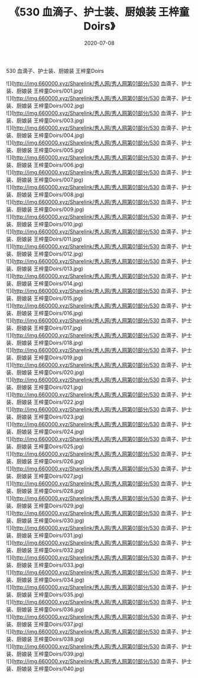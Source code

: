 ﻿---
layout: post
title:  《530 血滴子、护士装、厨娘装 王梓童Doirs》
date:   2020-07-08
img: http://img.660000.xyz/Sharelink/秀人网/秀人网第01部分/530 血滴子、护士装、厨娘装 王梓童Doirs/000.jpg
categories: [美女, 清纯, 唯美]
---

530 血滴子、护士装、厨娘装 王梓童Doirs

  ![](http://img.660000.xyz/Sharelink/秀人网/秀人网第01部分/530 血滴子、护士装、厨娘装 王梓童Doirs/001.jpg) <br> ![](http://img.660000.xyz/Sharelink/秀人网/秀人网第01部分/530 血滴子、护士装、厨娘装 王梓童Doirs/002.jpg) <br> ![](http://img.660000.xyz/Sharelink/秀人网/秀人网第01部分/530 血滴子、护士装、厨娘装 王梓童Doirs/003.jpg) <br> ![](http://img.660000.xyz/Sharelink/秀人网/秀人网第01部分/530 血滴子、护士装、厨娘装 王梓童Doirs/004.jpg) <br> ![](http://img.660000.xyz/Sharelink/秀人网/秀人网第01部分/530 血滴子、护士装、厨娘装 王梓童Doirs/005.jpg) <br> ![](http://img.660000.xyz/Sharelink/秀人网/秀人网第01部分/530 血滴子、护士装、厨娘装 王梓童Doirs/006.jpg) <br> ![](http://img.660000.xyz/Sharelink/秀人网/秀人网第01部分/530 血滴子、护士装、厨娘装 王梓童Doirs/007.jpg) <br> ![](http://img.660000.xyz/Sharelink/秀人网/秀人网第01部分/530 血滴子、护士装、厨娘装 王梓童Doirs/008.jpg) <br> ![](http://img.660000.xyz/Sharelink/秀人网/秀人网第01部分/530 血滴子、护士装、厨娘装 王梓童Doirs/009.jpg) <br> ![](http://img.660000.xyz/Sharelink/秀人网/秀人网第01部分/530 血滴子、护士装、厨娘装 王梓童Doirs/010.jpg) <br> ![](http://img.660000.xyz/Sharelink/秀人网/秀人网第01部分/530 血滴子、护士装、厨娘装 王梓童Doirs/011.jpg) <br> ![](http://img.660000.xyz/Sharelink/秀人网/秀人网第01部分/530 血滴子、护士装、厨娘装 王梓童Doirs/012.jpg) <br> ![](http://img.660000.xyz/Sharelink/秀人网/秀人网第01部分/530 血滴子、护士装、厨娘装 王梓童Doirs/013.jpg) <br> ![](http://img.660000.xyz/Sharelink/秀人网/秀人网第01部分/530 血滴子、护士装、厨娘装 王梓童Doirs/014.jpg) <br> ![](http://img.660000.xyz/Sharelink/秀人网/秀人网第01部分/530 血滴子、护士装、厨娘装 王梓童Doirs/015.jpg) <br> ![](http://img.660000.xyz/Sharelink/秀人网/秀人网第01部分/530 血滴子、护士装、厨娘装 王梓童Doirs/016.jpg) <br> ![](http://img.660000.xyz/Sharelink/秀人网/秀人网第01部分/530 血滴子、护士装、厨娘装 王梓童Doirs/017.jpg) <br> ![](http://img.660000.xyz/Sharelink/秀人网/秀人网第01部分/530 血滴子、护士装、厨娘装 王梓童Doirs/018.jpg) <br> ![](http://img.660000.xyz/Sharelink/秀人网/秀人网第01部分/530 血滴子、护士装、厨娘装 王梓童Doirs/019.jpg) <br> ![](http://img.660000.xyz/Sharelink/秀人网/秀人网第01部分/530 血滴子、护士装、厨娘装 王梓童Doirs/020.jpg) <br> ![](http://img.660000.xyz/Sharelink/秀人网/秀人网第01部分/530 血滴子、护士装、厨娘装 王梓童Doirs/021.jpg) <br> ![](http://img.660000.xyz/Sharelink/秀人网/秀人网第01部分/530 血滴子、护士装、厨娘装 王梓童Doirs/022.jpg) <br> ![](http://img.660000.xyz/Sharelink/秀人网/秀人网第01部分/530 血滴子、护士装、厨娘装 王梓童Doirs/023.jpg) <br> ![](http://img.660000.xyz/Sharelink/秀人网/秀人网第01部分/530 血滴子、护士装、厨娘装 王梓童Doirs/024.jpg) <br> ![](http://img.660000.xyz/Sharelink/秀人网/秀人网第01部分/530 血滴子、护士装、厨娘装 王梓童Doirs/025.jpg) <br> ![](http://img.660000.xyz/Sharelink/秀人网/秀人网第01部分/530 血滴子、护士装、厨娘装 王梓童Doirs/026.jpg) <br> ![](http://img.660000.xyz/Sharelink/秀人网/秀人网第01部分/530 血滴子、护士装、厨娘装 王梓童Doirs/027.jpg) <br> ![](http://img.660000.xyz/Sharelink/秀人网/秀人网第01部分/530 血滴子、护士装、厨娘装 王梓童Doirs/028.jpg) <br> ![](http://img.660000.xyz/Sharelink/秀人网/秀人网第01部分/530 血滴子、护士装、厨娘装 王梓童Doirs/029.jpg) <br> ![](http://img.660000.xyz/Sharelink/秀人网/秀人网第01部分/530 血滴子、护士装、厨娘装 王梓童Doirs/030.jpg) <br> ![](http://img.660000.xyz/Sharelink/秀人网/秀人网第01部分/530 血滴子、护士装、厨娘装 王梓童Doirs/031.jpg) <br> ![](http://img.660000.xyz/Sharelink/秀人网/秀人网第01部分/530 血滴子、护士装、厨娘装 王梓童Doirs/032.jpg) <br> ![](http://img.660000.xyz/Sharelink/秀人网/秀人网第01部分/530 血滴子、护士装、厨娘装 王梓童Doirs/033.jpg) <br> ![](http://img.660000.xyz/Sharelink/秀人网/秀人网第01部分/530 血滴子、护士装、厨娘装 王梓童Doirs/034.jpg) <br> ![](http://img.660000.xyz/Sharelink/秀人网/秀人网第01部分/530 血滴子、护士装、厨娘装 王梓童Doirs/035.jpg) <br> ![](http://img.660000.xyz/Sharelink/秀人网/秀人网第01部分/530 血滴子、护士装、厨娘装 王梓童Doirs/036.jpg) <br> ![](http://img.660000.xyz/Sharelink/秀人网/秀人网第01部分/530 血滴子、护士装、厨娘装 王梓童Doirs/037.jpg) <br> ![](http://img.660000.xyz/Sharelink/秀人网/秀人网第01部分/530 血滴子、护士装、厨娘装 王梓童Doirs/038.jpg) <br> ![](http://img.660000.xyz/Sharelink/秀人网/秀人网第01部分/530 血滴子、护士装、厨娘装 王梓童Doirs/039.jpg) <br> ![](http://img.660000.xyz/Sharelink/秀人网/秀人网第01部分/530 血滴子、护士装、厨娘装 王梓童Doirs/040.jpg) <br>